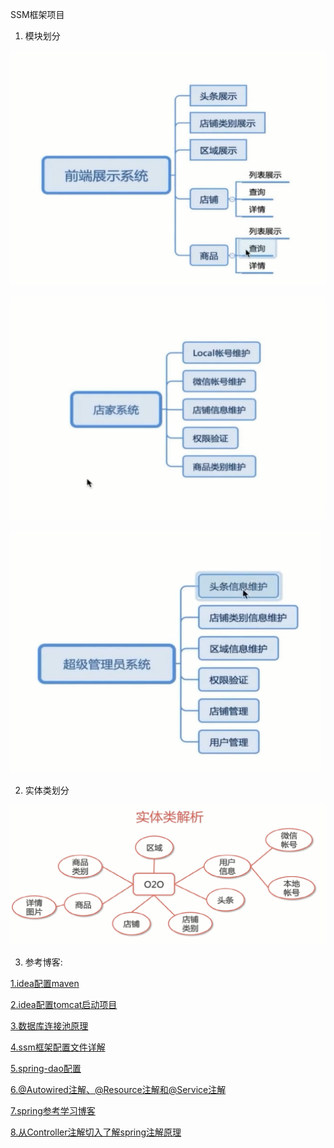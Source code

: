 SSM框架项目


1. 模块划分

![前端展示模块](pic/content1.png)

![商家模块](pic/content2.png)

![管理员模块](pic/content3.png)

2. 实体类划分

![实体类划分](pic/classes.png)

3. 参考博客:

[1.idea配置maven](http://blog.csdn.net/mr_ooo/article/details/53871828)

[2.idea配置tomcat启动项目](https://www.cnblogs.com/Fly-Bob/p/7240153.html)

[3.数据库连接池原理](http://blog.csdn.net/shuaihj/article/details/14223015)

[4.ssm框架配置文件详解](http://blog.csdn.net/baidu_32739019/article/details/73928040)

[5.spring-dao配置](http://blog.csdn.net/yzllz001/article/details/54809231)

[6.@Autowired注解、@Resource注解和@Service注解](https://www.cnblogs.com/szlbm/p/5512931.html)

[7.spring参考学习博客](http://www.cnblogs.com/szlbm/category/830578.html)

[8.从Controller注解切入了解spring注解原理](http://blog.csdn.net/jack_wang001/article/details/78781588)


